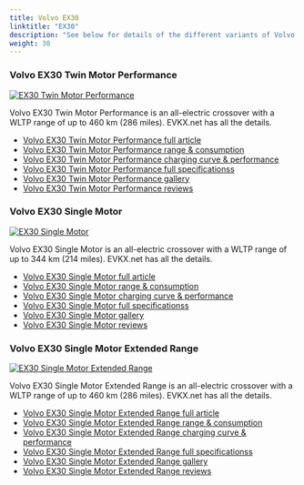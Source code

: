 ```yaml
---
title: Volvo EX30
linktitle: "EX30"
description: "See below for details of the different variants of Volvo EX30"
weight: 30
---
```

### Volvo EX30 Twin Motor Performance

<a href="ex30_twin_motor_performance/"><img src="https://media.evkx.net/multimedia/models/volvo/ex30/ex30_twin_motor_performance/main_1_st.jpg" class="img-fluid" alt="EX30 Twin Motor Performance" ></a>

Volvo EX30 Twin Motor Performance is an all-electric crossover with a WLTP range of up to 460 km (286 miles). EVKX.net has all the details. 

- [Volvo EX30 Twin Motor Performance full article](ex30_twin_motor_performance/)
- [Volvo EX30 Twin Motor Performance range & consumption](ex30_twin_motor_performance/rangeandconsumption)
- [Volvo EX30 Twin Motor Performance charging curve & performance](ex30_twin_motor_performance/chargingcurve)
- [Volvo EX30 Twin Motor Performance full specificationss](ex30_twin_motor_performance/specifications)
- [Volvo EX30 Twin Motor Performance gallery](ex30_twin_motor_performance/gallery)
- [Volvo EX30 Twin Motor Performance reviews](ex30_twin_motor_performance/reviews)

### Volvo EX30 Single Motor

<a href="ex30_single_motor/"><img src="https://media.evkx.net/multimedia/models/volvo/ex30/ex30_single_motor/main_1_st.jpg" class="img-fluid" alt="EX30 Single Motor" ></a>

Volvo EX30 Single Motor is an all-electric crossover with a WLTP range of up to 344 km (214 miles). EVKX.net has all the details. 

- [Volvo EX30 Single Motor full article](ex30_single_motor/)
- [Volvo EX30 Single Motor range & consumption](ex30_single_motor/rangeandconsumption)
- [Volvo EX30 Single Motor charging curve & performance](ex30_single_motor/chargingcurve)
- [Volvo EX30 Single Motor full specificationss](ex30_single_motor/specifications)
- [Volvo EX30 Single Motor gallery](ex30_single_motor/gallery)
- [Volvo EX30 Single Motor reviews](ex30_single_motor/reviews)

### Volvo EX30 Single Motor Extended Range

<a href="ex30_single_motor_extended_range/"><img src="https://media.evkx.net/multimedia/models/volvo/ex30/ex30_single_motor_extended_range/main_1_st.jpg" class="img-fluid" alt="EX30 Single Motor Extended Range" ></a>

Volvo EX30 Single Motor Extended Range is an all-electric crossover with a WLTP range of up to 460 km (286 miles). EVKX.net has all the details. 

- [Volvo EX30 Single Motor Extended Range full article](ex30_single_motor_extended_range/)
- [Volvo EX30 Single Motor Extended Range range & consumption](ex30_single_motor_extended_range/rangeandconsumption)
- [Volvo EX30 Single Motor Extended Range charging curve & performance](ex30_single_motor_extended_range/chargingcurve)
- [Volvo EX30 Single Motor Extended Range full specificationss](ex30_single_motor_extended_range/specifications)
- [Volvo EX30 Single Motor Extended Range gallery](ex30_single_motor_extended_range/gallery)
- [Volvo EX30 Single Motor Extended Range reviews](ex30_single_motor_extended_range/reviews)


